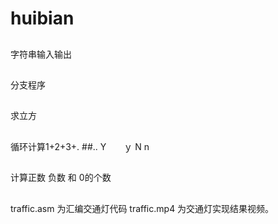 ﻿# huibian
##
 字符串输入输出
##
分支程序
##
求立方
##
循环计算1+2+3+.
##..
Y　　ｙ  N n
##
计算正数 负数  和 0的个数
##
traffic.asm 为汇编交通灯代码  traffic.mp4 为交通灯实现结果视频。
